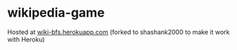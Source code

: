 # wikipedia-game
Hosted at <a href="https://wiki-bfs.herokuapp.com">wiki-bfs.herokuapp.com</a> (forked to shashank2000 to make it work with Heroku)
